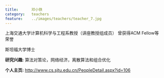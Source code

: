 ```yaml
---
title:		邓小铁
category:	teachers
feature:	../images/teachers/teacher_7.jpg
---
```


<p>上海交通大学计算机科学与工程系教授（讲座教授组成员）  曾获得ACM Fellow等荣誉  </p>
<p>斯坦福大学博士  </p>
<p><b>研究兴趣:</b> 算法对策论，网络经济，离散算法和组合优化  </p>
<p><b>个人主页:</b>
<a href="http://www.cs.sjtu.edu.cn/PeopleDetail.aspx?id=106">http://www.cs.sjtu.edu.cn/PeopleDetail.aspx?id=106</a></p>


